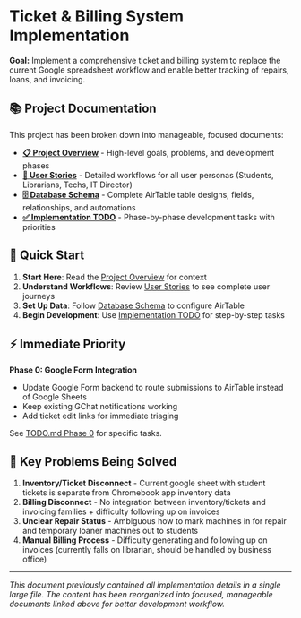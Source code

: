 # Ticket & Billing System Implementation

**Goal:** Implement a comprehensive ticket and billing system to replace the current Google spreadsheet workflow and enable better tracking of repairs, loans, and invoicing.

## 📚 Project Documentation

This project has been broken down into manageable, focused documents:

- **[📋 Project Overview](./docs/ticket-system/README.md)** - High-level goals, problems, and development phases
- **[👥 User Stories](./docs/ticket-system/STORIES.md)** - Detailed workflows for all user personas (Students, Librarians, Techs, IT Director)
- **[🗄️ Database Schema](./docs/ticket-system/SCHEMA.md)** - Complete AirTable table designs, fields, relationships, and automations
- **[✅ Implementation TODO](./docs/ticket-system/TODO.md)** - Phase-by-phase development tasks with priorities

## 🚀 Quick Start

1. **Start Here**: Read the [Project Overview](./docs/ticket-system/README.md) for context
2. **Understand Workflows**: Review [User Stories](./docs/ticket-system/STORIES.md) to see complete user journeys
3. **Set Up Data**: Follow [Database Schema](./docs/ticket-system/SCHEMA.md) to configure AirTable
4. **Begin Development**: Use [Implementation TODO](./docs/ticket-system/TODO.md) for step-by-step tasks

## ⚡ Immediate Priority

**Phase 0: Google Form Integration**

- Update Google Form backend to route submissions to AirTable instead of Google Sheets
- Keep existing GChat notifications working
- Add ticket edit links for immediate triaging

See [TODO.md Phase 0](./docs/ticket-system/TODO.md#phase-0-google-form-integration-immediate-priority) for specific tasks.

## 🎯 Key Problems Being Solved

1. **Inventory/Ticket Disconnect** - Current google sheet with student tickets is separate from Chromebook app inventory data
2. **Billing Disconnect** - No integration between inventory/tickets and invoicing families + difficulty following up on invoices
3. **Unclear Repair Status** - Ambiguous how to mark machines in for repair and temporary loaner machines out to students
4. **Manual Billing Process** - Difficulty generating and following up on invoices (currently falls on librarian, should be handled by business office)

---

_This document previously contained all implementation details in a single large file. The content has been reorganized into focused, manageable documents linked above for better development workflow._
